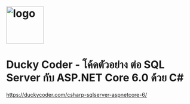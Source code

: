 # <img src='https://duckycoder.com/wp-content/uploads/2022/05/cropped-Group-18.png' width="100" alt='logo'/>

# Ducky Coder - โค้ดตัวอย่าง ต่อ SQL Server กับ ASP.NET Core 6.0 ด้วย C#

https://duckycoder.com/csharp-sqlserver-aspnetcore-6/
